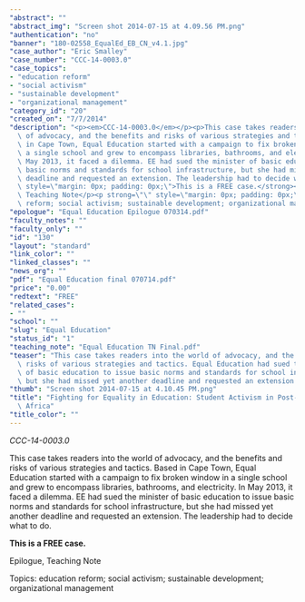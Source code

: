 ```yaml
---
"abstract": ""
"abstract_img": "Screen shot 2014-07-15 at 4.09.56 PM.png"
"authentication": "no"
"banner": "180-02558_EqualEd_EB_CN_v4.1.jpg"
"case_author": "Eric Smalley"
"case_number": "CCC-14-0003.0"
"case_topics":
- "education reform"
- "social activism"
- "sustainable development"
- "organizational management"
"category_id": "20"
"created_on": "7/7/2014"
"description": "<p><em>CCC-14-0003.0</em></p><p>This case takes readers into the world\
  \ of advocacy, and the benefits and risks of various strategies and tactics. Based\
  \ in Cape Town, Equal Education started with a campaign to fix broken window in\
  \ a single school and grew to encompass libraries, bathrooms, and electricity. In\
  \ May 2013, it faced a dilemma. EE had sued the minister of basic education to issue\
  \ basic norms and standards for school infrastructure, but she had missed yet another\
  \ deadline and requested an extension. The leadership had to decide what to do.</p><p><strong\
  \ style=\"margin: 0px; padding: 0px;\">This is a FREE case.</strong></p><p>Epilogue,\
  \ Teaching Note</p><p strong=\"\" style=\"margin: 0px; padding: 0px;\">Topics:&nbsp;education\
  \ reform; social activism; sustainable development; organizational management&nbsp;</p>"
"epologue": "Equal Education Epilogue 070314.pdf"
"faculty_notes": ""
"faculty_only": ""
"id": "130"
"layout": "standard"
"link_color": ""
"linked_classes": ""
"news_org": ""
"pdf": "Equal Education final 070714.pdf"
"price": "0.00"
"redtext": "FREE"
"related_cases":
- ""
"school": ""
"slug": "Equal Education"
"status_id": "1"
"teaching_note": "Equal Education TN Final.pdf"
"teaser": "This case takes readers into the world of advocacy, and the benefits and\
  \ risks of various strategies and tactics. Equal Education had sued the minister\
  \ of basic education to issue basic norms and standards for school infrastructure,\
  \ but she had missed yet another deadline and requested an extension. "
"thumb": "Screen shot 2014-07-15 at 4.10.45 PM.png"
"title": "Fighting for Equality in Education: Student Activism in Post-apartheid South\
  \ Africa"
"title_color": ""
---
```

<p><em>CCC-14-0003.0</em></p><p>This case takes readers into the world of advocacy, and the benefits and risks of various strategies and tactics. Based in Cape Town, Equal Education started with a campaign to fix broken window in a single school and grew to encompass libraries, bathrooms, and electricity. In May 2013, it faced a dilemma. EE had sued the minister of basic education to issue basic norms and standards for school infrastructure, but she had missed yet another deadline and requested an extension. The leadership had to decide what to do.</p><p><strong style="margin: 0px; padding: 0px;">This is a FREE case.</strong></p><p>Epilogue, Teaching Note</p><p strong="" style="margin: 0px; padding: 0px;">Topics:&nbsp;education reform; social activism; sustainable development; organizational management&nbsp;</p>